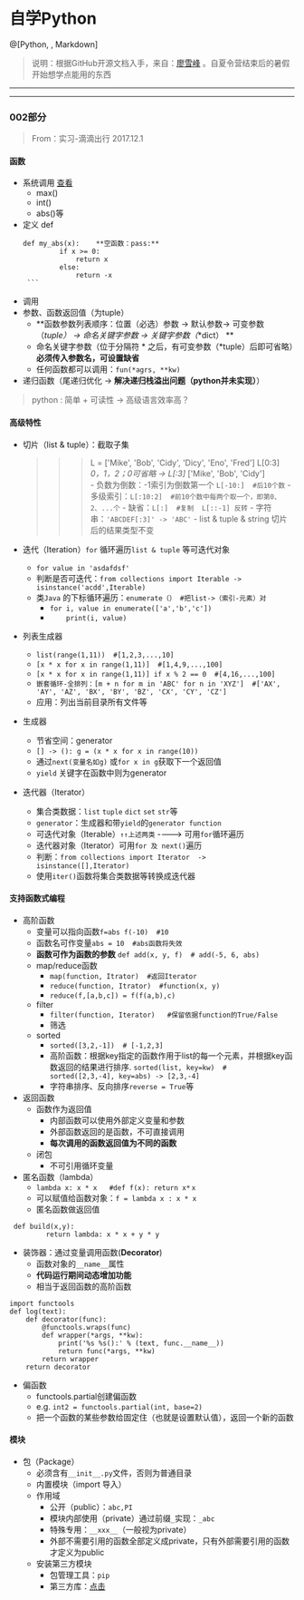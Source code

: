 # 自学Python

@[Python, , Markdown]

>说明：根据GitHub开源文档入手，来自：[廖雪峰](https://www.liaoxuefeng.com/wiki/0014316089557264a6b348958f449949df42a6d3a2e542c000) 。自夏令营结束后的暑假开始想学点能用的东西
 
 --------------------------------
 --------------------------------
### 002部分
>From：实习-滴滴出行  2017.12.1
#### 函数
  - 系统调用 [查看](https://docs.python.org/3/library/functions.html)
	  - max()
	  - int()
	  - abs()等
  - 定义 def
	   ```	
	   def my_abs(x):    **空函数：pass:**
                if x >= 0:
                    return x
                else:
                    return -x
        ```
  - 调用
  - 参数、函数返回值（为tuple）
	  - **函数参数列表顺序：位置（必选）参数 -> 默认参数-> 可变参数（*tuple） -> 命名关键字参数 -> 关键字参数（*\*dict） **
	  - 命名关键字参数（位于分隔符 * 之后，有可变参数（*tuple）后即可省略）**必须传入参数名，可设置缺省**
	  - 任何函数都可以调用：`fun(*agrs, **kw)`
  - 递归函数（尾递归优化 -> **解决递归栈溢出问题（python并未实现）**）
>python : 简单 + 可读性 ->  高级语言效率高？

#### 高级特性
- 切片（list & tuple）：截取子集

    >>> L = ['Mike', 'Bob', 'Cidy', 'Dicy', 'Eno', 'Fred']
    >>> L[0:3]    *0，1，2；0可省略 -> L[:3]*
     ['Mike', 'Bob', 'Cidy']        
		- 负数为倒数：-1索引为倒数第一个 `L[-10:]  #后10个数`
		- 多级索引：`L[:10:2]  #前10个数中每两个取一个，即第0、2、...个`
		- 缺省：`L[:]  #复制  L[::-1] 反转`
		- 字符串：`'ABCDEF[:3]' -> 'ABC'`
		- list & tuple & string 切片后的结果类型不变
- 迭代（Iteration）`for` 循环遍历`list & tuple` 等可迭代对象 
	- `for value in 'asdafdsf'`
	- 判断是否可迭代：`from collections import Iterable -> isinstance('acdd',Iterable)`
	- 类`Java` 的下标循环遍历：`enumerate（） #把list->（索引-元素）对 ` 
		- `for i, value in enumerate(['a','b','c'])`
		- `    print(i, value)`
- 列表生成器
	- `list(range(1,11))  #[1,2,3,...,10]`	
	- `[x * x for x in range(1,11)]  #[1,4,9,...,100]`
	- `[x * x for x in range(1,11)] if x % 2 == 0  #[4,16,...,100]`
	- `嵌套循环-全排列：[m + n for m in 'ABC' for n in 'XYZ']  #['AX', 'AY', 'AZ', 'BX', 'BY', 'BZ', 'CX', 'CY', 'CZ']`
	- 应用：列出当前目录所有文件等
- 生成器
	- 节省空间：generator
	- `[] -> (): g = (x * x for x in range(10))`
	- 通过`next(变量名如g)` 或`for x in g`获取下一个返回值
	- `yield` 关键字在函数中则为generator
- 迭代器（Iterator）
	- 集合类数据：`list` `tuple` `dict` `set` `str`等
	- `generator`：生成器和带`yield`的`generator function`
	- 可迭代对象（Iterable）`↑↑上述两类`  ----> 可用`for`循环遍历
	- 迭代器对象（Iterator）可用`for 及 next()`遍历
	- 判断：`from collections import Iterator  -> isinstance([],Iterator)`
	- 使用`iter()`函数将集合类数据等转换成迭代器

#### 支持函数式编程
 - 高阶函数
	 - 变量可以指向函数`f=abs f(-10)  #10`
	 - 函数名可作变量`abs = 10  #abs函数将失效`
	 - **函数可作为函数的参数** `def add(x, y, f)  # add(-5, 6, abs)`
	 - map/reduce函数
		 - `map(function, Itrator)  #返回Iterator`
		 - `reduce(function, Itrator)  #function(x, y)`
		 - `reduce(f,[a,b,c]) = f(f(a,b),c)`
	 - filter
		 - `filter(function, Iterator)   #保留依据function的True/False`
		 - 筛选
	 - sorted
		 - `sorted([3,2,-1])  # [-1,2,3]`
		 - 高阶函数：根据key指定的函数作用于list的每一个元素，并根据key函数返回的结果进行排序. `sorted(list, key=kw)  # sorted([2,3,-4], key=abs) -> [2,3,-4]`
		 - 字符串排序、反向排序`reverse = True`等
 - 返回函数
	 - 函数作为返回值
		 - 	内部函数可以使用外部定义变量和参数
		 - 	外部函数返回的是函数，不可直接调用  
		 - 	**每次调用的函数返回值为不同的函数**     
     - 闭包
	     - 不可引用循环变量
 - 匿名函数（lambda）
	 - `lambda x: x * x   #def f(x): return x*ｘ`
	 - 可以赋值给函数对象：`f = lambda x : x * x`
	 - 匿名函数做返回值	
```
 def build(x,y):
		 return lambda: x * x + y * y
```
 - 装饰器：通过变量调用函数(**Decorator**)
	 - 函数对象的`__name__`属性
	 - **代码运行期间动态增加功能**
	 - 相当于返回函数的高阶函数
	  
```
import functools
def log(text):
    def decorator(func):
        @functools.wraps(func)
        def wrapper(*args, **kw):
            print('%s %s():' % (text, func.__name__))
            return func(*args, **kw)
        return wrapper
    return decorator
```
 - 偏函数
	 - functools.partial创建偏函数
	 - e.g. `int2 = functools.partial(int, base=2)`
	 - 把一个函数的某些参数给固定住（也就是设置默认值），返回一个新的函数
#### 模块
  - 包（Package）
	  - 必须含有`__init__.py`文件，否则为普通目录
	  - 内置模块（import 导入）
	  - 作用域
		  - 公开（public）：`abc,PI`
		  - 模块内部使用（private）通过前缀`_`实现：`_abc`
		  - 特殊专用：`__xxx__`（一般视为private）
		  - 外部不需要引用的函数全部定义成private，只有外部需要引用的函数才定义为public
	  - 安装第三方模块
		  - 包管理工具：`pip`
		  - 第三方库：[点击](https://pypi.python.org/pypi)
	 